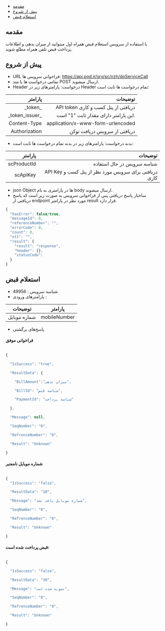 - [مقدمه](#menu)
- [پیش از شروع](#menu)
- [استعلام قبض](#menu)

## مقدمه
با استفاده از سرویس استعلام قبض همراه اول میتوانید از میزان بدهی و اطلاعات پرداخت قبض تلفن همراه مطلع شوید.

## پیش از شروع

* URL فراخوانی سرویس ها: https://api.pod.ir/srv/sc/nzh/doServiceCall
* تمامی درخواست ها با متد POST ارسال می­شوند.
* Header درخواست:
پارامترهای زیر در Header تمام درخواست ها ثابت است:

|           پارامتر    |    توضیحات                                 |
|----------------------:|---------------------------------------------:|
|    \_token\_    |    API token دریافتی از پنل کسب و کاری    |
|    \_token_issuer\_    |    این پارامتر دارای مقدار ثابت "1" است.    |
|    Content-Type    |    application/x-www-form-urlencoded    |
|   Authorization    |     دریافتی از سرویس دریافت توکن    |

* بدنه درخواست:
پارامترهای زیر در بدنه تمام درخواست ها ثابت است:

|    پارامتر    |    توضیحات    |
|-------------------:|----------------------------------------------------------------:|
|    scProductId    |    شناسه سرویس در حال استفاده    |
|    scApiKey    |    API Key دریافتی برای سرویس مورد   نظر از پنل کسب و کاری     |  


* json Object ها در پارامتری به نام body  ارسال می­شوند.
* ساختار پاسخ دریافتی پس از فراخوانی سرویس به صورت زیر است که پاسخ دریافتی از endpoint  مورد نظر در پارامتر result قرار دارد.

```javascript
{
  "hasError": false/true,
  "messageId": 0,
  "referenceNumber": "",
  "errorCode": 0,
  "count": 0,
  "ott": "",
  "result": {
    "result": "response",
    "header": {},
    "statusCode":
  }
}
```
<div class="box-end">
</div>

## استعلام قبض


- شناسه سرویس : 49956
- پارامترهای ورودی : 

|توضیحات|پارامتر| 
|-------|-----------|
| شماره موبایل |mobileNumber |

- پاسخ‌های برگشتی


#### فراخوانی موفق

```javascript 

{

  "IsSuccess": "true",

  "ResultData": {

    "BillAmount":"میزان بدهی",

    "BillId": "شناسه قبض",

    "PaymentId": "شناسه پرداخت"

  },

  "Message": null,

  "SeqNumber": "0",

  "RefrenceNumber": "0",

  "Result": "Unknown"

}
```

#### شماره موبایل نامعتبر

```javascript 

{
  "IsSuccess": "false",

  "ResultData": "10",

  "Message": "شماره موبایل یافت نشد",

  "SeqNumber": "0",

  "RefrenceNumber": "0",

  "Result": "Unknown"

}
```

#### قبض پرداخت شده است:


```javascript 

{

  "IsSuccess": "false",

  "ResultData": "30",

  "Message": "تسویه شده است",

  "SeqNumber": "0",

  "RefrenceNumber": "0",

  "Result": "Unknown"

}

```
